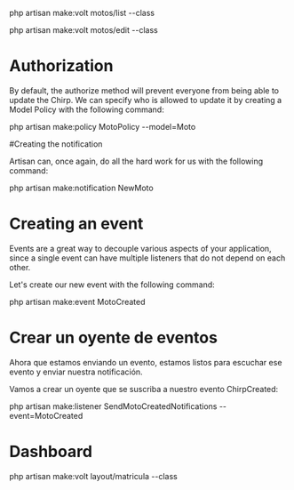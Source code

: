 php artisan make:volt motos/list --class

php artisan make:volt motos/edit --class


# Authorization

By default, the authorize method will prevent everyone from being able to update the Chirp. We can specify who is allowed to update it by creating a Model Policy with the following command:

php artisan make:policy MotoPolicy --model=Moto



#Creating the notification

Artisan can, once again, do all the hard work for us with the following command:

php artisan make:notification NewMoto


# Creating an event

Events are a great way to decouple various aspects of your application, since a single event can have multiple listeners that do not depend on each other.

Let's create our new event with the following command:

php artisan make:event MotoCreated


# Crear un oyente de eventos

Ahora que estamos enviando un evento, estamos listos para escuchar ese evento y enviar nuestra notificación.

Vamos a crear un oyente que se suscriba a nuestro evento ChirpCreated:

php artisan make:listener SendMotoCreatedNotifications --event=MotoCreated



# Dashboard 

php artisan make:volt layout/matricula --class
